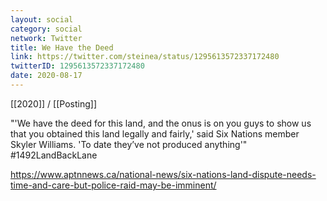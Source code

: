 ```yaml
---
layout: social
category: social
network: Twitter
title: We Have the Deed
link: https://twitter.com/steinea/status/1295613572337172480
twitterID: 1295613572337172480
date: 2020-08-17
---
```


[[2020]] / [[Posting]]

"'We have the deed for this land, and the onus is on you guys to show us that you obtained this land legally and fairly,' said Six Nations member Skyler Williams. 'To date they’ve not produced anything'" #1492LandBackLane

<https://www.aptnnews.ca/national-news/six-nations-land-dispute-needs-time-and-care-but-police-raid-may-be-imminent/>
